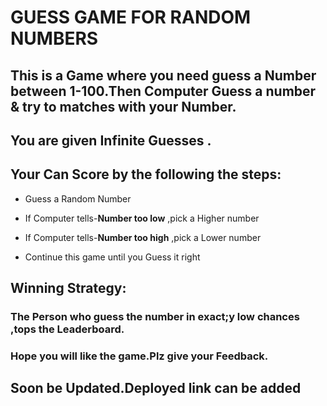 # GUESS GAME FOR RANDOM NUMBERS

## This is a Game where you need guess a Number between 1-100.Then Computer Guess a number & try to matches with your Number.
## You are given Infinite Guesses .
## Your Can Score by the following the steps:

* Guess a Random Number
* If Computer tells-**Number too low** ,pick a Higher number
* If Computer tells-**Number too high** ,pick a Lower number

* Continue this game until you Guess it right

## Winning Strategy:

### The Person who guess the number in exact;y low chances ,tops the Leaderboard.

### Hope you will like the game.Plz give your Feedback.
## Soon be Updated.Deployed link can be added
